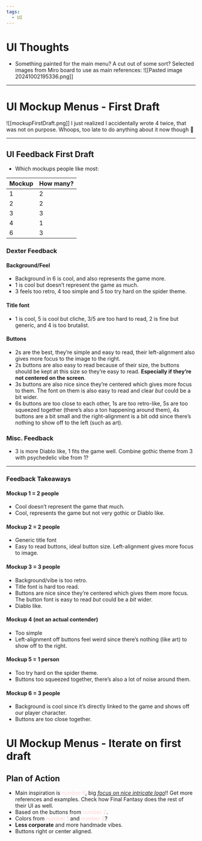 ```yaml
---
tags:
  - UI
---
```


# UI Thoughts
- Something painted for the main menu? A cut out of some sort? Selected images from Miro board to use as main references:
![[Pasted image 20241002195336.png]]

<hr>

# UI Mockup Menus -  First Draft
![[mockupFirstDraft.png]]
I just realized I accidentally wrote 4 twice, that was not on purpose. Whoops, too late to do anything about it now though :shrug:

<hr>

## UI Feedback First Draft
- Which mockups people like most:

| Mockup | How many? |
| ------ | --------- |
| 1      | 2         |
| 2      | 2         |
| 3      | 3         |
| 4      | 1         |
| 6      | 3         |
### Dexter Feedback
#### Background/Feel
- Background in 6 is cool, and also represents the game more.
- 1 is cool but doesn’t represent the game as much.
- 3 feels too retro, 4 too simple and 5 too try hard on the spider theme.
#### Title font
- 1 is cool, 5 is cool but cliche, 3/5 are too hard to read, 2 is fine but generic, and 4 is too brutalist.
#### Buttons
- 2s are the best, they’re simple and easy to read, their left-alignment also gives more focus to the image to the right. 
- 2s buttons are also easy to read because of their size, the buttons should be kept at this size so they’re easy to read. **Especially if they’re not centered on the screen**. 
- 3s buttons are also nice since they’re centered which gives more focus to them. The font on them is also easy to read and clear *but* could be a bit wider.
- 6s buttons are too close to each other, 1s are too retro-like, 5s are too squeezed together (there’s also a ton happening around them), 4s buttons are a bit small and the right-alignment is a bit odd since there’s nothing to show off to the left (such as art).
### Misc. Feedback
- 3 is more Diablo like, 1 fits the game well. Combine gothic theme from 3 with psychedelic vibe from 1?

<hr>

### Feedback Takeaways
#### Mockup 1 = 2 people
- Cool doesn’t represent the game that much.
- Cool, represents the game but not very gothic or Diablo like.
#### Mockup 2 = 2 people
- Generic title font
- Easy to read buttons, ideal button size. Left-alignment gives more focus to image.
#### Mockup 3 = 3 people
- Background/vibe is too retro.
- Title font is hard too read.
- Buttons are nice since they’re centered which gives them more focus. The button font is easy to read *but* could be a *bit* wider.
- Diablo like.
#### Mockup 4 (not an actual contender)
- Too simple
- Left-alignment off buttons feel weird since there’s nothing (like art) to show off to the right.
#### Mockup 5 = 1 person
- Too try hard on the spider theme.
- Buttons too squeezed together, there’s also a lot of noise around them.
#### Mockup 6 = 3 people
- Background is cool since it’s directly linked to the game and shows off our player character.
- Buttons are too close together.
# UI Mockup Menus - Iterate on first draft
## Plan of Action
- Main inspiration is <font color="#ffd1d1">number 6</font>, big *<u>focus on nice intricate logo</u>*!! Get more references and examples. Check how Final Fantasy does the rest of their UI as well.
- Based on the buttons from <font color="#ffd1d1">number 2</font>.
- Colors from <font color="#ffd1d1">number 1</font> and <font color="#ffd1d1">number 2</font>?
- **Less corporate** and more handmade vibes.
- Buttons right or center aligned.